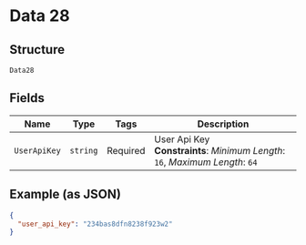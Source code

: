 
# Data 28

## Structure

`Data28`

## Fields

| Name | Type | Tags | Description |
|  --- | --- | --- | --- |
| `UserApiKey` | `string` | Required | User Api Key<br>**Constraints**: *Minimum Length*: `16`, *Maximum Length*: `64` |

## Example (as JSON)

```json
{
  "user_api_key": "234bas8dfn8238f923w2"
}
```

